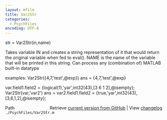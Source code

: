 ```yaml
---
layout: mfile
title: Var2Str
categories:
  - PsychFiles
encoding: UTF-8
---
```


str = Var2Str(in,name)

Takes variable IN and creates a string representation of it that would
return the original variable when fed to eval(). NAME is the name of the variable
that will be printed in this string.
Can process any (combination of) MATLAB built-in datatype

examples:
  Var2Str({4,7,'test',@exp})
  ans =
      {4,7,'test',@exp}

  var.field1.field2 = {logical(1),'yar',int32(43),[3 6 1 2],@isempty};
  Var2Str(var,'var2')
  ans =
      var2.field1.field2 = {true,'yar',int32(43),[3,6,1,2],@isempty};


<div class="code_header" style="text-align:right;">
  <span style="float:left;">Path&nbsp;&nbsp;</span> <span class="counter">Retrieve <a href=
  "https://raw.github.com/Psychtoolbox-3/Psychtoolbox-3/beta/./PsychFiles/Var2Str.m">current version from GitHub</a> | View <a href=
  "https://github.com/Psychtoolbox-3/Psychtoolbox-3/commits/beta/./PsychFiles/Var2Str.m">changelog</a></span>
</div>
<div class="code">
  <code>./PsychFiles/Var2Str.m</code>
</div>
